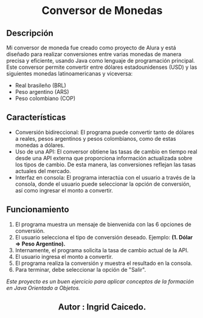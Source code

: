 <h1 align="center">Conversor de Monedas </h1>

<h2>Descripción</h2>
<p>Mi conversor de moneda fue creado como proyecto de Alura y está diseñado para realizar conversiones entre varias monedas de manera precisa y eficiente, usando Java como lenguaje de programación principal. Este conversor permite convertir entre dólares estadounidenses (USD) y las siguientes monedas latinoamericanas y viceversa:</p>
<ul>
  <li>Real brasileño (BRL)</li>
  <li>Peso argentino (ARS)</li>
  <li>Peso colombiano (COP)</li> 
</ul>

<h2> Características </h2>
<ul>
  <li>Conversión bidireccional: El programa puede convertir tanto de dólares a reales, pesos argentinos y pesos colombianos, como de estas monedas a dólares. </li> 
  <li>Uso de una API: El conversor obtiene las tasas de cambio en tiempo real desde una API externa que proporciona información actualizada sobre los tipos de cambio. De esta manera, las conversiones 
      reflejan las tasas actuales del mercado. </li> 
  <li>Interfaz en consola: El programa interactúa con el usuario a través de la consola, donde el usuario puede seleccionar la opción de conversión, así como ingresar el monto a convertir.  </li> 
</ul>

<h2> Funcionamiento </h2>
<ol>
  <li>El programa muestra un mensaje de bienvenida con las 6 opciones de conversión. </li>
  <li>El usuario selecciona el tipo de conversión deseado. Ejemplo: <strong> (1. Dólar => Peso Argentino). </strong> </li>
  <li>Internamente, el programa solicita la tasa de cambio actual de la API. </li>
  <li>El usuario ingresa el monto a convertir.  </li>
  <li>El programa realiza la conversión y muestra el resultado en la consola. </li>
  <li>Para terminar, debe seleccionar la opción de "Salir".</li>

</ol>

<p>
 <em> Este proyecto es un buen ejercicio para aplicar conceptos de la formación en Java Orientado a Objetos. </em> 
</p>

<h2  align="center" >Autor : Ingrid Caicedo.</h2>

